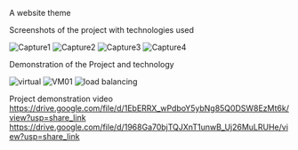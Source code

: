 
A website theme

Screenshots of the project with technologies used

![Capture1](https://user-images.githubusercontent.com/125490548/220375828-61341949-1018-44d1-a9e5-bad4c238e7ae.JPG)
![Capture2](https://user-images.githubusercontent.com/125490548/220375880-bc8e1c69-2ec3-4657-be8c-f2581b237762.JPG)
![Capture3](https://user-images.githubusercontent.com/125490548/220375922-be47b116-4583-4dac-aad4-5ef4f1b58e52.JPG)
![Capture4](https://user-images.githubusercontent.com/125490548/220375948-4a255f5f-b878-4473-b1dd-50ea3ce48f9f.JPG)


Demonstration of the Project and technology

![virtual](https://user-images.githubusercontent.com/125490548/220382926-90461a9b-9a25-44a8-b1c7-489a139584a0.JPG)
![VM01](https://user-images.githubusercontent.com/125490548/220382985-70cca7af-2d52-4c1f-973a-19c5d2294777.JPG)
![load balancing](https://user-images.githubusercontent.com/125490548/220383035-2407adfd-fd38-4498-8fee-9cd4426d3b5d.JPG)

Project demonstration video
https://drive.google.com/file/d/1EbERRX_wPdboY5ybNg85Q0DSW8EzMt6k/view?usp=share_link
https://drive.google.com/file/d/1968Ga70bjTQJXnT1unwB_Uj26MuLRUHe/view?usp=share_link


